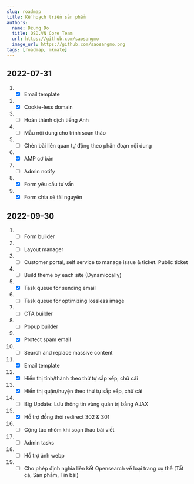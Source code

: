 ```yaml
---
slug: roadmap
title: Kế hoạch triển sản phẩm
authors:
  name: Dzung Do
  title: OSD.VN Core Team
  url: https://github.com/saosangmo
  image_url: https://github.com/saosangmo.png
tags: [roadmap, mkmate]
---
```

## 2022-07-31
1. - [x] Email template
2. - [x] Cookie-less domain
3. - [ ] Hoàn thành dịch tiếng Anh
4. - [ ] Mẫu nội dung cho trình soạn thảo
5. - [ ] Chèn bài liên quan tự động theo phân đoạn nội dung
6. - [x] AMP cơ bản
7. - [ ] Admin notify
8. - [x] Form yêu cầu tư vấn
9. - [x] Form chia sẻ tài nguyên

## 2022-09-30
1. - [ ] Form builder
2. - [ ] Layout manager
3. - [ ] Customer portal, self service to manage issue & ticket. Public ticket
4. - [ ] Build theme by each site (Dynamiccally)
5. - [x] Task queue for sending email
6. - [ ] Task queue for optimizing lossless image
7. - [ ] CTA builder
8. - [ ] Popup builder
9. - [x] Protect spam email
10. - [ ] Search and replace massive content
11. - [x] Email template
12. - [x] Hiển thị tỉnh/thành theo thứ tự sắp xếp, chữ cái
13. - [x] Hiển thị quận/huyện theo thứ tự sắp xếp, chữ cái
14. - [ ] Big Update: Lưu thông tin vùng quản trị bằng AJAX
15. - [x] Hỗ trợ đồng thời redirect 302 & 301
16. - [ ] Cộng tác nhóm khi soạn thảo bài viết
17. - [ ] Admin tasks
18. - [ ] Hỗ trợ ảnh webp
19. - [ ] Cho phép định nghĩa liên kết Opensearch về loại trang cụ thể (Tất cả, Sản phẩm, Tin bài)
